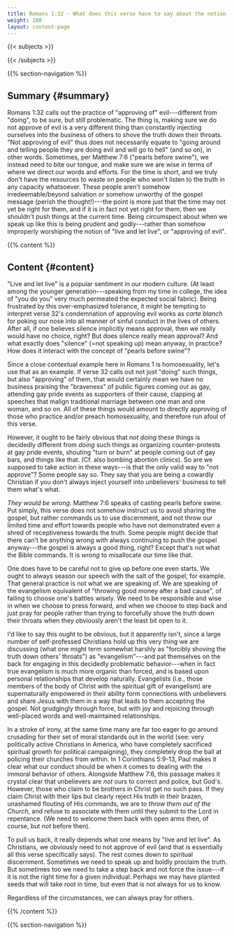 ```yaml
---
title: Romans 1:32 - What does this verse have to say about the notion of "live and let live"?
weight: 180
layout: content-page
---
```


{{< subjects >}}

{{< /subjects >}}

{{% section-navigation %}}

<!-- ## Video {#video}

{{% video
src=""

playlist=""

video=""

audio=""

slides="https://bibledocs.org/slides/"
%}} -->

## Summary {#summary}

Romans 1:32 calls out the practice of "approving of" evil---different from "doing", to be sure, but still problematic. The thing is, making sure we do not approve of evil is a very different thing than constantly injecting ourselves into the business of others to shove the truth down their throats. "Not approving of evil" thus does not necessarily equate to "going around and telling people they are doing evil and will go to hell" (and so on), in other words. Sometimes, per Matthew 7:6 ("pearls before swine"), we instead need to bite our tongue, and make sure we are wise in terms of where we direct our words and efforts. For the time is short, and we truly don't have the resources to waste on people who won't listen to the truth in any capacity whatsoever. These people aren't somehow irredeemable/beyond salvation or somehow unworthy of the gospel message (perish the thought!)---the point is more just that the time may not yet be right for them, and if it is in fact not yet right for them, then we shouldn't push things at the current time. Being circumspect about when we speak up like this is being prudent and godly---rather than somehow improperly worshiping the notion of "live and let live", or "approving of evil".

<!-- ## Timestamps {#timestamps} -->

{{% content %}}

## Content {#content}

<!-- --- -->

"Live and let live" is a popular sentiment in our modern culture. (At least among the younger generation---speaking from my time in college, the idea of "you do you" very much permeated the expected social fabric). Being frustrated by this over-emphasized tolerance, it might be tempting to interpret verse 32's condemnation of approving evil works as *carte blanch* for poking our nose into all manner of sinful conduct in the lives of others. After all, if one believes silence implicitly means approval, then we really would have no choice, right? But does silence really mean approval? And what exactly does "silence" (=not speaking up) mean anyway, in practice? How does it interact with the concept of "pearls before swine"?

Since a close contextual example here in Romans 1 is homosexuality, let's use that as an example. If verse 32 calls out not just "doing" such things, but also "approving" of them, that would certainly mean we have no business praising the "braveness" of public figures coming out as gay, attending gay pride events as supporters of their cause, clapping at speeches that malign traditional marriage between one man and one woman, and so on. All of these things would amount to directly approving of those who practice and/or preach homosexuality, and therefore run afoul of this verse.

However, it ought to be fairly obvious that *not doing* these things is decidedly different from *doing* such things as organizing counter-protests at gay pride events, shouting "turn or burn" at people coming out of gay bars, and things like that. (Cf. also bombing abortion clinics). So are we supposed to take action in these ways---is that the only valid way to "not approve"? Some people say so. They say that you are being a cowardly Christian if you don't always inject yourself into unbelievers' business to tell them what's what.

*They would be wrong*. Matthew 7:6 speaks of casting pearls before swine. Put simply, this verse does not somehow instruct us to avoid sharing the gospel, but rather commands us to use discernment, and not throw our limited time and effort towards people who have not demonstrated even a shred of receptiveness towards the truth. Some people might decide that there can't be anything wrong with always continuing to push the gospel anyway---the gospel is always a good thing, right? Except that's not what the Bible commands. It is *wrong* to misallocate our time like that.

One does have to be careful not to give up before one even starts. We ought to always season our speech with the salt of the gospel, for example. That general practice is not what we are speaking of. We are speaking of the evangelism equivalent of "throwing good money after a bad cause", of failing to choose one's battles wisely. We need to be responsible and wise in when we choose to press forward, and when we choose to step back and just pray for people rather than trying to forcefully shove the truth down their throats when they obviously aren't the least bit open to it.

I'd like to say this ought to be obvious, but it apparently isn't, since a large number of self-professed Christians hold up this very thing we are discussing (what one might term somewhat harshly as "forcibly shoving the truth down others' throats") as "evangelism"---and pat themselves on the back for engaging in this decidedly problematic behavior---when in fact true evangelism is much more organic than forced, and is based upon personal relationships that develop naturally. Evangelists (i.e., those members of the body of Christ with the spiritual gift of evangelism) are supernaturally empowered in their ability form connections with unbelievers and share Jesus with them in a way that leads to them accepting the gospel. Not grudgingly through force, but with joy and rejoicing through well-placed words and well-maintained relationships.

In a stroke of irony, at the same time many are far too eager to go around crusading for their set of moral standards out in the world (see: very politically active Christians in America, who have completely sacrificed spiritual growth for political campaigning), they completely drop the ball at policing their churches from within. In 1 Corinthians 5:9-13, Paul makes it clear what our conduct should be when it comes to dealing with the immoral behavior of others. Alongside Matthew 7:6, this passage makes it crystal clear that unbelievers are *not* ours to correct and police, but God's. However, those who claim to be brothers in Christ get no such pass. If they claim Christ with their lips but clearly reject His truth in their brazen, unashamed flouting of His commands, we are to *throw them out of the Church*, and refuse to associate with them until they submit to the Lord in repentance. (We need to welcome them back with open arms then, of course, but *not* before then).

To pull us back, it really depends what one means by "live and let live". As Christians, we obviously need to not approve of evil (and that is essentially all this verse specifically says). The rest comes down to spiritual discernment. Sometimes we need to speak up and boldly proclaim the truth. But sometimes too we need to take a step back and not force the issue---if it is not the right time for a given individual. Perhaps we may have planted seeds that will take root in time, but even that is not always for us to know.

Regardless of the circumstances, we can always pray for others.

{{% /content %}}


<!-- {{% transcript %}}

## Video/audio transcript {#video-audio-transcript}



{{% /transcript %}} -->

{{% section-navigation %}}
